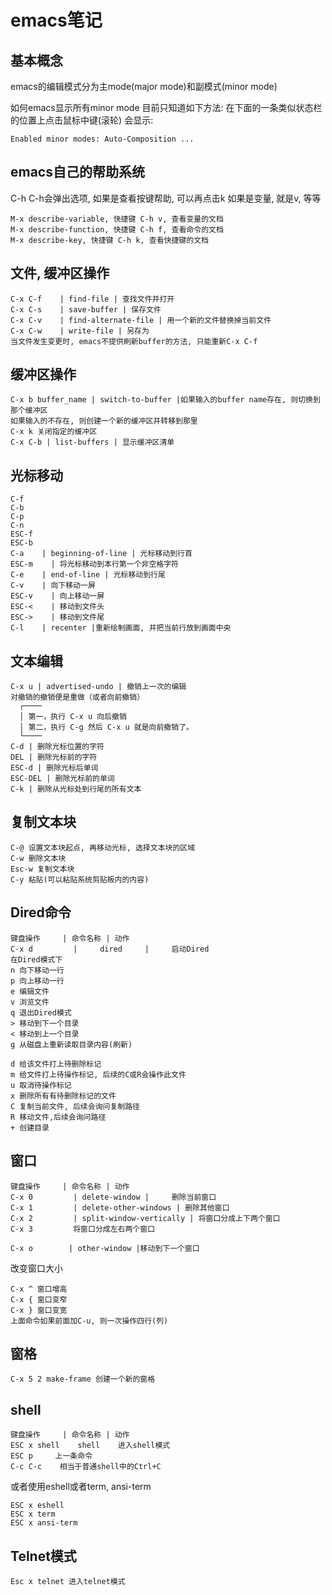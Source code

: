 # emacs笔记

## 基本概念
emacs的编辑模式分为主mode(major mode)和副模式(minor mode)

如何emacs显示所有minor mode
目前只知道如下方法:
在下面的一条类似状态栏的位置上点击鼠标中键(滚轮)
会显示:
```
Enabled minor modes: Auto-Composition ...
```

## emacs自己的帮助系统
C-h C-h会弹出选项, 如果是查看按键帮助, 可以再点击k
如果是变量, 就是v, 等等
```
M-x describe-variable, 快捷键 C-h v, 查看变量的文档
M-x describe-function, 快捷键 C-h f, 查看命令的文档
M-x describe-key, 快捷键 C-h k, 查看快捷键的文档
```

## 文件, 缓冲区操作
```
C-x C-f    | find-file | 查找文件并打开
C-x C-s    | save-buffer | 保存文件
C-x C-v    | find-alternate-file | 用一个新的文件替换掉当前文件
C-x C-w    | write-file | 另存为
当文件发生变更时, emacs不提供刷新buffer的方法, 只能重新C-x C-f
```

## 缓冲区操作
```
C-x b buffer_name | switch-to-buffer |如果输入的buffer name存在, 则切换到那个缓冲区
如果输入的不存在, 则创建一个新的缓冲区并转移到那里
C-x k 关闭指定的缓冲区
C-x C-b | list-buffers | 显示缓冲区清单
```

## 光标移动
```
C-f
C-b
C-p
C-n
ESC-f
ESC-b
C-a    | beginning-of-line | 光标移动到行首
ESC-m    | 将光标移动到本行第一个非空格字符
C-e    | end-of-line | 光标移动到行尾
C-v    | 向下移动一屏
ESC-v    | 向上移动一屏
ESC-<    | 移动到文件头
ESC->    | 移动到文件尾
C-l    | recenter |重新绘制画面, 并把当前行放到画面中央
```

## 文本编辑
```
C-x u | advertised-undo | 撤销上一次的编辑
对撤销的撤销便是重做（或者向前撤销）
  ┌────
  │ 第一，执行 C-x u 向后撤销
  │ 第二，执行 C-g 然后 C-x u 就是向前撤销了。
  └────
C-d | 删除光标位置的字符
DEL | 删除光标前的字符
ESC-d | 删除光标后单词
ESC-DEL | 删除光标前的单词
C-k | 删除从光标处到行尾的所有文本
```

## 复制文本块
```
C-@ 设置文本块起点, 再移动光标, 选择文本块的区域
C-w 删除文本块
Esc-w 复制文本块
C-y 粘贴(可以粘贴系统剪贴板内的内容)
```

## Dired命令
```
键盘操作     | 命令名称 | 动作
C-x d         |     dired     |     启动Dired
在Dired模式下
n 向下移动一行
p 向上移动一行
e 编辑文件
v 浏览文件
q 退出Dired模式
> 移动到下一个目录
< 移动到上一个目录
g 从磁盘上重新读取目录内容(刷新)

d 给该文件打上待删除标记
m 给文件打上待操作标记, 后续的C或R会操作此文件
u 取消待操作标记
x 删除所有有待删除标记的文件
C 复制当前文件, 后续会询问复制路径
R 移动文件,后续会询问路径
+ 创建目录

```


## 窗口
```
键盘操作     | 命令名称 | 动作
C-x 0         | delete-window |     删除当前窗口
C-x 1         | delete-other-windows | 删除其他窗口
C-x 2         | split-window-vertically | 将窗口分成上下两个窗口
C-x 3         将窗口分成左右两个窗口

C-x o        | other-window |移动到下一个窗口

```

改变窗口大小
```
C-x ^ 窗口增高
C-x { 窗口变窄
C-x } 窗口变宽
上面命令如果前面加C-u, 则一次操作四行(列)
```

## 窗格
```
C-x 5 2 make-frame 创建一个新的窗格
```

## shell
```
键盘操作     | 命令名称 | 动作
ESC x shell    shell    进入shell模式
ESC p     上一条命令
C-c C-c    相当于普通shell中的Ctrl+C
```

或者使用eshell或者term, ansi-term
```
ESC x eshell
ESC x term
ESC x ansi-term
```

## Telnet模式
```
Esc x telnet 进入telnet模式
```

